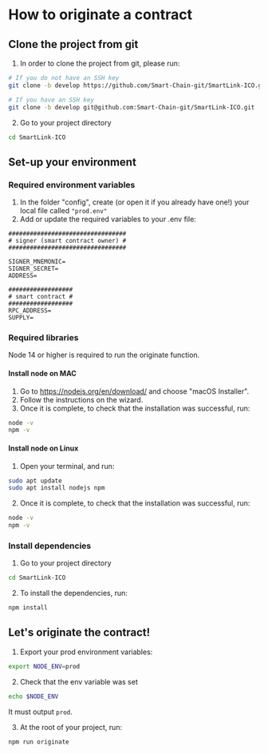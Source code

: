 # How to originate a contract
## Clone the project from git
1. In order to clone the project from git, please run:
``` bash
# If you do not have an SSH key
git clone -b develop https://github.com/Smart-Chain-git/SmartLink-ICO.git

# If you have an SSH key
git clone -b develop git@github.com:Smart-Chain-git/SmartLink-ICO.git
```
2. Go to your project directory
``` bash
cd SmartLink-ICO
```
## Set-up your environment
### Required environment variables
1. In the folder "config", create (or open it if you already have one!) your local file called `"prod.env"`
2. Add or update the required variables to your .env file:
```
#################################
# signer (smart contract owner) #
#################################

SIGNER_MNEMONIC=
SIGNER_SECRET=
ADDRESS=

##################
# smart contract #
##################
RPC_ADDRESS=
SUPPLY=
```

### Required libraries
Node 14 or higher is required to run the originate function. 

#### Install node on MAC
1. Go to https://nodejs.org/en/download/ and choose "macOS Installer".
2. Follow the instructions on the wizard. 
3. Once it is complete, to check that the installation was successful, run:

``` bash
node -v
npm -v
```

#### Install node on Linux
1. Open your terminal, and run:
``` bash
sudo apt update
sudo apt install nodejs npm
```

2. Once it is complete, to check that the installation was successful, run:

``` bash
node -v
npm -v
```


### Install dependencies
1. Go to your project directory
``` bash
cd SmartLink-ICO
```
2. To install the dependencies, run:
``` bash
npm install
```

## Let's originate the contract!
1. Export your prod environment variables:
``` bash
export NODE_ENV=prod
```
2. Check that the env variable was set
``` bash
echo $NODE_ENV
```
It must output `prod`. 

3. At the root of your project, run:
``` bash 
npm run originate
```